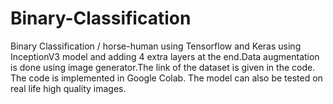 # Binary-Classification
Binary Classification / horse-human using Tensorflow and Keras using InceptionV3 model and adding 4 extra layers at the end.Data augmentation is done using image generator.The link of the dataset is given in the code.
The code is implemented in Google Colab.
The model can also be tested on real life high quality images.
